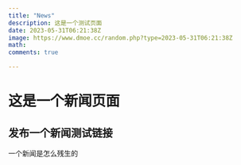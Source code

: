 ```yaml
---
title: "News"
description: 这是一个测试页面
date: 2023-05-31T06:21:38Z
image: https://www.dmoe.cc/random.php?type=2023-05-31T06:21:38Z
math: 
comments: true

---
```


# 这是一个新闻页面

## 发布一个新闻测试链接

一个新闻是怎么残生的